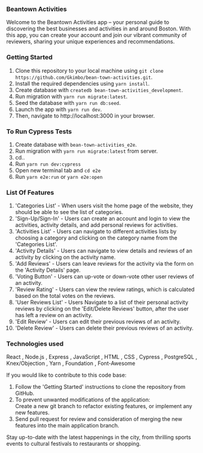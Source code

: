 ### Beantown Activities
Welcome to the Beantown Activities app – your personal guide to discovering the best businesses and activities in and around Boston. With this app, you can create your account and join our vibrant community of reviewers, sharing your unique experiences and recommendations.

### Getting Started
1. Clone this repository to your local machine using `git clone https://github.com/Gkimbo/bean-town-activities.git`.
2. Install the required dependencies using `yarn install`.
3. Create database with `createdb bean-town-activities_development`.
4. Run migration with `yarn run migrate:latest`.
5. Seed the database with `yarn run db:seed`.
6. Launch the app with `yarn run dev`.
7. Then, navigate to http://localhost:3000 in your browser.

### To Run Cypress Tests
1. Create database with `bean-town-activities_e2e`.
2. Run migration with `yarn run migrate:latest` from server.
3. cd..
4. Run `yarn run dev:cypress`
5. Open new terminal tab and `cd e2e`
6. Run `yarn e2e:run` or `yarn e2e:open`

### List Of Features
1. 'Categories List' - When users visit the home page of the website, they should be able to see the list of categories.
2. 'Sign-Up/Sign-In' - Users can create an account and login to view the activities, activity details, and add personal reviews for activities.
3. 'Activities List' - Users can navigate to different activities lists by choosing a category and clicking on the category name from the 'Categories List'.
4. 'Activity Details' - Users can navigate to view details and reviews of an activity by clicking on the activity name.
5. 'Add Reviews' - Users can leave reviews for the activity via the form on the 'Activity Details' page.
6. 'Voting Button' - Users can up-vote or down-vote other user reviews of an activity.
7. 'Review Rating' - Users can view the review ratings, which is calculated based on the total votes on the reviews.
8. 'User Reviews List' - Users Navigate to a list of their personal activity reviews by clicking on the 'Edit/Delete Reviews' button, after the user has left a review on an activity.
9. 'Edit Review' - Users can edit their previous reviews of an activity.
10. 'Delete Review' - Users can delete their previous reviews of an activity.

### Technologies used
React , Node.js , Express , JavaScript , HTML , CSS , Cypress , PostgreSQL , Knex/Objection , Yarn , Foundation , Font-Awesome

If you would like to contribute to this code base:
1. Follow the 'Getting Started' instructions to clone the repository from GitHub.
2. To prevent unwanted modifications of the application: <br>
Create a new git branch to refactor existing features, or implement any new features.
3. Send pull request for review and consideration of merging the new features into the main application branch.

Stay up-to-date with the latest happenings in the city, from thrilling sports events to cultural festivals to restaurants or shopping.